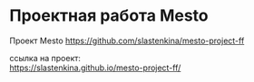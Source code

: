 # Проектная работа Mesto

Проект Mesto https://github.com/slastenkina/mesto-project-ff  

ссылка на проект:  
https://slastenkina.github.io/mesto-project-ff/
